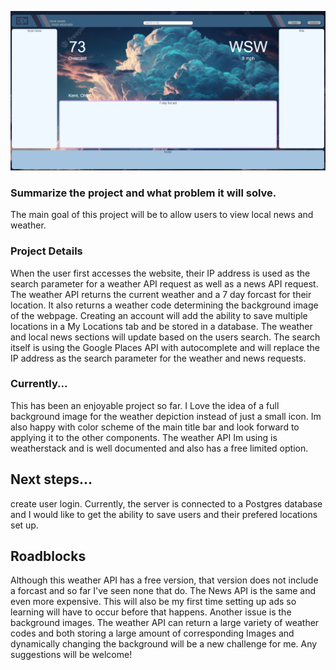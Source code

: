 ![Weather-App-current-state](WeatherAppUnfinished.PNG)
### Summarize the project and what problem it will solve.
The main goal of this project will be to allow users to view local news and weather.

### Project Details
When the user first accesses the website, their IP address is used as the search parameter for a weather API request as well as a news API request. The weather API returns the current weather and a 7 day forcast for their location. It also returns a weather code determining the background image of the webpage. Creating an account will add the ability to save multiple locations in a My Locations tab and be stored in a database. The weather and local news sections will update based on the users search. The search itself is using the Google Places API with autocomplete and will replace the IP address as the search parameter for the weather and news requests.

### Currently...
This has been an enjoyable project so far. I Love the idea of a full background image for the weather depiction instead of just a small icon. Im also happy with color scheme of the main title bar and look forward to applying it to the other components. The weather API Im using is weatherstack and is well documented and also has a free limited option. 

## Next steps...
create user login. Currently, the server is connected to a Postgres database and I would like to get the ability to save users and their prefered locations set up.  

## Roadblocks
Although this weather API has a free version, that version does not include a forcast and so far I've seen none that do. The News API is the same and even more expensive. This will also be my first time setting up ads so learning will have to occur before that happens. Another issue is the background images. The weather API can return a large variety of weather codes and both storing a large amount of corresponding Images and dynamically changing the background will be a new challenge for me. Any suggestions will be welcome!

